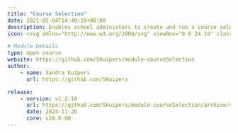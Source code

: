 ```yaml
---
title: "Course Selection"
date: 2021-05-04T14:40:29+08:00
description: Enables school administers to create and run a course selection process for students. The selections, along with a working timetable, can be optionally run through a timetable engine to suggest student timetables based on possible combinations of timetabled classes.
icon: <svg xmlns="http://www.w3.org/2000/svg" viewBox="0 0 24 24" class="w-8 icon-click-target"><path class="fill-current" d="M21.97 12.73c-.25-.22-.56-.4-.92-.54L20 11.8a8 8 0 1 0-8.2 8.2l.4 1.06c.12.36.3.67.53.92a10 10 0 1 1 9.25-9.25zm-10.95 5.19a6 6 0 1 1 6.9-6.9l-2.39-.9a4 4 0 1 0-5.41 5.41l.9 2.39z"/><path class="fill-primary" d="M17.96 16.54l3.75 3.75a1 1 0 0 1-1.42 1.42l-3.75-3.75-.57 2.28a1 1 0 0 1-1.9.11l-3-8a1 1 0 0 1 1.28-1.29l8 3a1 1 0 0 1-.1 1.91l-2.3.57z"/></svg>

# Module Details
type: open source
website: https://github.com/SKuipers/module-courseSelection
author:
    - name: Sandra Kuipers
      url: https://github.com/SKuipers

release:
    - version: v1.2.10
      url: https://github.com/SKuipers/module-courseSelection/archive/refs/tags/v1.2.10.zip
      date: 2024-11-26
      core: v28.0.00
---
```

